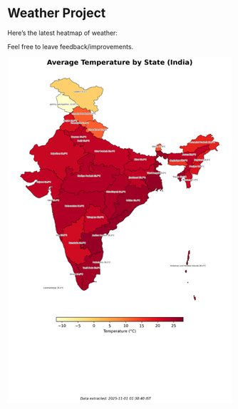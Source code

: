 # Weather Project

Here’s the latest heatmap of weather:

Feel free to leave feedback/improvements.

![India Heatmap](docs/assets/india_heatmap.png?v=05156A)
